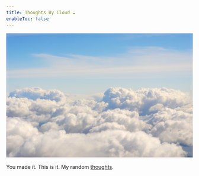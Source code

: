 ```yaml
---
title: Thoughts By Cloud ☁️
enableToc: false
---
```

![Clouds in the sky](/content/images/clouds.jpeg)

You made it. This is it. My random [thoughts](https://thanhvannguyen.github.io/quartz/thoughts). 
